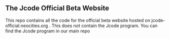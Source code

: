 ## The Jcode Official Beta Website
This repo contains all the code for the official beta website hosted on jcode-official.neocities.org . This does not contain the Jcode program. You can find the Jcode program in our main repo

